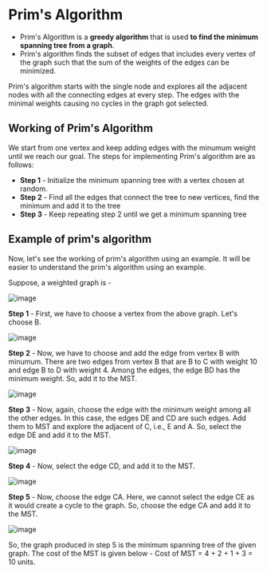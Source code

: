 # Prim's Algorithm

- Prim's Algorithm is a **greedy algorithm** that is used **to find the minimum spanning tree from a graph**. 
- Prim's algorithm finds the subset of edges that includes every vertex of the graph such that the sum of the weights of the edges can be minimized.

Prim's algorithm starts with the single node and explores all the adjacent nodes with all the connecting edges at every step. The edges with the minimal weights causing no cycles in the graph got selected.

## Working of Prim's Algorithm

We start from one vertex and keep adding edges with the minumum weight until we reach our goal. The steps for implementing Prim's algorithm are as follows:
 - **Step 1** -  Initialize the minimum spanning tree with a vertex chosen at random.
 - **Step 2** -  Find all the edges that connect the tree to new vertices, find the minimum and add it to the tree
 - **Step 3** -  Keep repeating step 2 until we get a minimum spanning tree

## Example of prim's algorithm

Now, let's see the working of prim's algorithm using an example. It will be easier to understand the prim's algorithm using an example.

Suppose, a weighted graph is -

![image](https://user-images.githubusercontent.com/70228962/173323331-18204ff1-8418-47eb-baac-f31a7ea3dab5.png)

**Step 1** - First, we have to choose a vertex from the above graph. Let's choose B.

![image](https://user-images.githubusercontent.com/70228962/173323411-4ec5ceac-f530-4517-9907-71a944ff42a6.png)

**Step 2** - Now, we have to choose and add the edge from vertex B with minumum. There are two edges from vertex B that are B to C with weight 10 and edge B to D with weight 4. Among the edges, the edge BD has the minimum weight. So, add it to the MST.

![image](https://user-images.githubusercontent.com/70228962/173323786-f6bbed99-6442-4bbf-8f2d-7e24599c2d07.png)

**Step 3** -  Now, again, choose the edge with the minimum weight among all the other edges. In this case, the edges DE and CD are such edges. Add them to MST and explore the adjacent of C, i.e., E and A. So, select the edge DE and add it to the MST.

![image](https://user-images.githubusercontent.com/70228962/173323997-58173b61-7133-4a86-aefc-293f8c073965.png)

**Step 4** - Now, select the edge CD, and add it to the MST.

![image](https://user-images.githubusercontent.com/70228962/173324220-63688a72-39d7-43b6-a27c-ebc450dbdeed.png)

**Step 5** - Now, choose the edge CA. Here, we cannot select the edge CE as it would create a cycle to the graph. So, choose the edge CA and add it to the MST.

![image](https://user-images.githubusercontent.com/70228962/173324386-b8082448-3e30-4d91-a7b4-4ae2db9321eb.png)

So, the graph produced in step 5 is the minimum spanning tree of the given graph. The cost of the MST is given below -
Cost of MST = 4 + 2 + 1 + 3 = 10 units.


